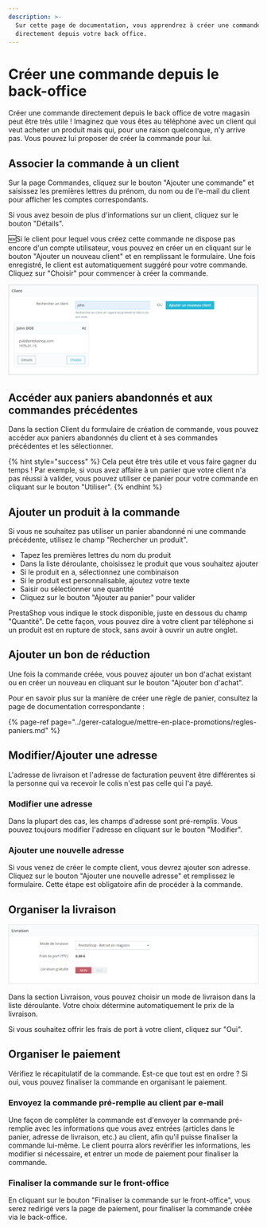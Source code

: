 ```yaml
---
description: >-
  Sur cette page de documentation, vous apprendrez à créer une commande
  directement depuis votre back office.
---
```


# Créer une commande depuis le back-office

Créer une commande directement depuis le back office de votre magasin peut être très utile ! Imaginez que vous êtes au téléphone avec un client qui veut acheter un produit mais qui, pour une raison quelconque, n'y arrive pas. Vous pouvez lui proposer de créer la commande pour lui. 

## Associer la commande à un client

Sur la page Commandes, cliquez sur le bouton "Ajouter une commande" et saisissez les premières lettres du prénom, du nom ou de l'e-mail du client pour afficher les comptes correspondants.

Si vous avez besoin de plus d'informations sur un client, cliquez sur le bouton "Détails".

🆕Si le client pour lequel vous créez cette commande ne dispose pas encore d'un compte utilisateur, vous pouvez en créer un en cliquant sur le bouton "Ajouter un nouveau client" et en remplissant le formulaire. Une fois enregistré, le client est automatiquement suggéré pour votre commande. Cliquez sur "Choisir" pour commencer à créer la commande.

![](../../../.gitbook/assets/image%20%2812%29.png)

## Accéder aux paniers abandonnés et aux commandes précédentes

Dans la section Client du formulaire de création de commande, vous pouvez accéder aux paniers abandonnés du client et à ses commandes précédentes et les sélectionner.

{% hint style="success" %}
Cela peut être très utile et vous faire gagner du temps ! Par exemple, si vous avez affaire à un panier que votre client n'a pas réussi à valider, vous pouvez utiliser ce panier pour votre commande en cliquant sur le bouton "Utiliser".
{% endhint %}

## Ajouter un produit à la commande

Si vous ne souhaitez pas utiliser un panier abandonné ni une commande précédente, utilisez le champ "Rechercher un produit". 

* Tapez les premières lettres du nom du produit 
* Dans la liste déroulante, choisissez le produit que vous souhaitez ajouter
* Si le produit en a, sélectionnez une combinaison 
* Si le produit est personnalisable, ajoutez votre texte
* Saisir ou sélectionner une quantité 
* Cliquez sur le bouton "Ajouter au panier" pour valider 

PrestaShop vous indique le stock disponible, juste en dessous du champ "Quantité". De cette façon, vous pouvez dire à votre client par téléphone si un produit est en rupture de stock, sans avoir à ouvrir un autre onglet.

## Ajouter un bon de réduction

Une fois la commande créée, vous pouvez ajouter un bon d'achat existant ou en créer un nouveau en cliquant sur le bouton "Ajouter bon d'achat". 

Pour en savoir plus sur la manière de créer une règle de panier, consultez la page de documentation correspondante :

{% page-ref page="../gerer-catalogue/mettre-en-place-promotions/regles-paniers.md" %}

## Modifier/Ajouter une adresse

L'adresse de livraison et l'adresse de facturation peuvent être différentes si la personne qui va recevoir le colis n'est pas celle qui l'a payé. 

### Modifier une adresse 

Dans la plupart des cas, les champs d'adresse sont pré-remplis. Vous pouvez toujours modifier l'adresse en cliquant sur le bouton "Modifier".

### Ajouter une nouvelle adresse 

Si vous venez de créer le compte client, vous devrez ajouter son adresse. Cliquez sur le bouton "Ajouter une nouvelle adresse" et remplissez le formulaire. Cette étape est obligatoire afin de procéder à la commande.

## Organiser la livraison

![](../../../.gitbook/assets/image%20%286%29.png)

Dans la section Livraison, vous pouvez choisir un mode de livraison dans la liste déroulante. Votre choix détermine automatiquement le prix de la livraison.

Si vous souhaitez offrir les frais de port à votre client, cliquez sur "Oui". 

## Organiser le paiement

Vérifiez le récapitulatif de la commande. Est-ce que tout est en ordre ? Si oui, vous pouvez finaliser la commande en organisant le paiement. 

### Envoyez la commande pré-remplie au client par e-mail 

Une façon de compléter la commande est d'envoyer la commande pré-remplie avec les informations que vous avez entrées \(articles dans le panier, adresse de livraison, etc.\) au client, afin qu'il puisse finaliser la commande lui-même. Le client pourra alors revérifier les informations, les modifier si nécessaire, et entrer un mode de paiement pour finaliser la commande. 

### Finaliser la commande sur le front-office

En cliquant sur le bouton "Finaliser la commande sur le front-office", vous serez redirigé vers la page de paiement, pour finaliser la commande créée via le back-office.


